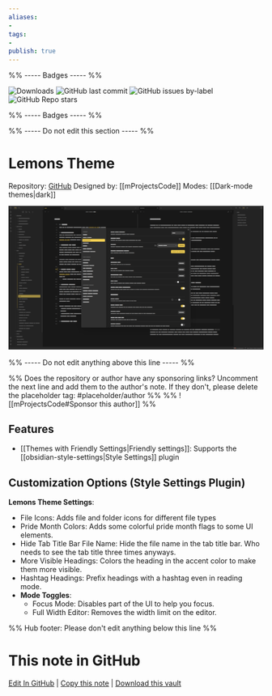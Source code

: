 ```yaml
---
aliases:
- 
tags: 
- 
publish: true
---
```


%% ----- Badges ----- %%

![Downloads](https://img.shields.io/badge/downloads-5017-573E7A?style=for-the-badge&logo=)
![GitHub last commit](https://img.shields.io/github/last-commit/mProjectsCode/obsidian-lemons-theme?color=573E7A&label=last%20update&logo=github&style=for-the-badge)
![GitHub issues by-label](https://img.shields.io/github/issues/mProjectsCode/obsidian-lemons-theme/help%20wanted?color=573E7A&logo=github&style=for-the-badge) 
![GitHub Repo stars](https://img.shields.io/github/stars/mProjectsCode/obsidian-lemons-theme?color=573E7A&logo=github&style=for-the-badge)

%% ----- Badges ----- %%

%% ----- Do not edit this section ----- %%

# Lemons Theme

Repository: [GitHub](https://github.com/mProjectsCode/obsidian-lemons-theme)
Designed by: [[mProjectsCode]]
Modes: [[Dark-mode themes|dark]]



![screenshot](https://github.com/mProjectsCode/obsidian-lemons-theme/raw/HEAD/lemons-theme-picture-low-res.PNG)

%% ----- Do not edit anything above this line ----- %% 

%% Does the repository or author have any sponsoring links? Uncomment the next line and add them to the author's note. If they don't, please delete the placeholder tag: #placeholder/author %%
%% ![[mProjectsCode#Sponsor this author]] %%


## Features

- [[Themes with Friendly Settings|Friendly settings]]: Supports the [[obsidian-style-settings|Style Settings]] plugin

## Customization Options (Style Settings Plugin) 

**Lemons Theme Settings**: 
- File Icons: Adds file and folder icons for different file types
- Pride Month Colors: Adds some colorful pride month flags to some UI elements.
- Hide Tab Title Bar File Name: Hide the file name in the tab title bar. Who needs to see the tab title three times anyways.
- More Visible Headings: Colors the heading in the accent color to make them more visible.
- Hashtag Headings: Prefix headings with a hashtag even in reading mode.
- **Mode Toggles**: 
    - Focus Mode: Disables part of the UI to help you focus.
    - Full Width Editor: Removes the width limit on the editor.


%% Hub footer: Please don't edit anything below this line %%

# This note in GitHub

<span class="git-footer">[Edit In GitHub](https://github.dev/obsidian-community/obsidian-hub/blob/main/02%20-%20Community%20Expansions/02.05%20All%20Community%20Expansions/Themes/Lemons%20Theme.md "git-hub-edit-note") | [Copy this note](https://raw.githubusercontent.com/obsidian-community/obsidian-hub/main/02%20-%20Community%20Expansions/02.05%20All%20Community%20Expansions/Themes/Lemons%20Theme.md "git-hub-copy-note") | [Download this vault](https://github.com/obsidian-community/obsidian-hub/archive/refs/heads/main.zip "git-hub-download-vault") </span>
